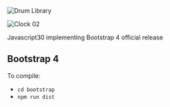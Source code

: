 ![Drum Library](javascript30/01-clock/01-drumkit.png)

![Clock 02](javascript30/02-clock/thumbnail.png)

Javascript30 implementing Bootstrap 4 official release

## Bootstrap 4

To compile: 

- `cd bootstrap`
- `npm run dist`
